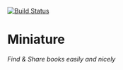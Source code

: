 [![Build Status](https://travis-ci.org/labs-js/miniature.svg?branch=develop)](https://travis-ci.org/labs-js/miniature)

# Miniature

*Find & Share books easily and nicely*
